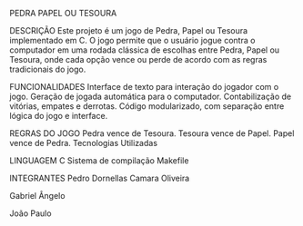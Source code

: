 PEDRA PAPEL OU TESOURA 

DESCRIÇÃO
Este projeto é um jogo de Pedra, Papel ou Tesoura implementado em C. O jogo permite que o usuário jogue contra o computador em uma rodada clássica de escolhas entre Pedra, Papel ou Tesoura, onde cada opção vence ou perde de acordo com as regras tradicionais do jogo.

FUNCIONALIDADES
Interface de texto para interação do jogador com o jogo.
Geração de jogada automática para o computador.
Contabilização de vitórias, empates e derrotas.
Código modularizado, com separação entre lógica do jogo e interface.


REGRAS DO JOGO
Pedra vence de Tesoura.
Tesoura vence de Papel.
Papel vence de Pedra.
Tecnologias Utilizadas


LINGUAGEM C
Sistema de compilação Makefile


INTEGRANTES
Pedro Dornellas Camara Oliveira


Gabriel Ângelo


João Paulo
